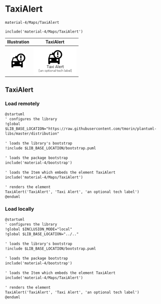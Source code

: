 # TaxiAlert


```text
material-4/Maps/TaxiAlert
```

```text
include('material-4/Maps/TaxiAlert')
```



| Illustration | TaxiAlert |
| :---: | :---: |
| ![illustration for Illustration](../../material-4/Maps/TaxiAlert.png) | ![illustration for TaxiAlert](../../material-4/Maps/TaxiAlert.Local.png) |




## TaxiAlert

### Load remotely
```plantuml
@startuml
' configures the library
!global $LIB_BASE_LOCATION="https://raw.githubusercontent.com/tmorin/plantuml-libs/master/distribution"

' loads the library's bootstrap
!include $LIB_BASE_LOCATION/bootstrap.puml

' loads the package bootstrap
include('material-4/bootstrap')

' loads the Item which embeds the element TaxiAlert
include('material-4/Maps/TaxiAlert')

' renders the element
TaxiAlert('TaxiAlert', 'Taxi Alert', 'an optional tech label')
@enduml
```

### Load locally
```plantuml
@startuml
' configures the library
!global $INCLUSION_MODE="local"
!global $LIB_BASE_LOCATION="../.."

' loads the library's bootstrap
!include $LIB_BASE_LOCATION/bootstrap.puml

' loads the package bootstrap
include('material-4/bootstrap')

' loads the Item which embeds the element TaxiAlert
include('material-4/Maps/TaxiAlert')

' renders the element
TaxiAlert('TaxiAlert', 'Taxi Alert', 'an optional tech label')
@enduml
```

